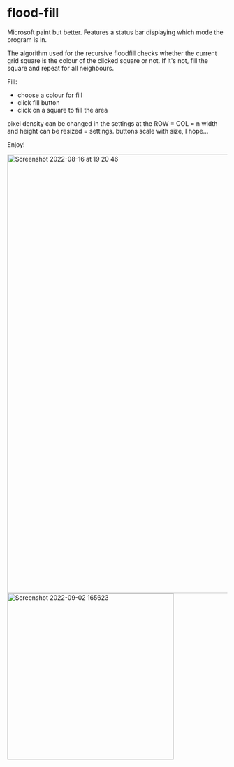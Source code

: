 # flood-fill

Microsoft paint but better.
Features a status bar displaying which mode the program is in.

The algorithm used for the recursive floodfill checks whether the current grid square is the colour of the clicked square or not. If it's not, fill the square and repeat for all neighbours.

Fill:

- choose a colour for fill
- click fill button
- click on a square to fill the area

pixel density can be changed in the settings at the ROW = COL = n
width and height can be resized = settings. buttons scale with size, I hope...

Enjoy!

<img width="1004" alt="Screenshot 2022-08-16 at 19 20 46" src="https://user-images.githubusercontent.com/86835540/184951847-993ac540-912d-46b4-ac90-ca99b2ae05d0.png">
<img width="381" alt="Screenshot 2022-09-02 165623" src="https://user-images.githubusercontent.com/86835540/188192835-fef27428-c5ab-4ba1-8bc3-c8c683666c75.png">
